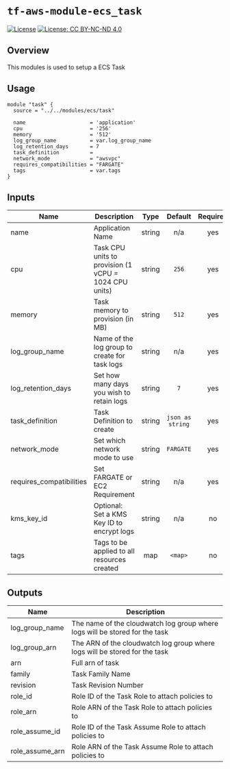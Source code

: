 # `tf-aws-module-ecs_task`

[![License](https://img.shields.io/badge/License-Apache_2.0-blue.svg)](https://opensource.org/licenses/Apache-2.0)
[![License: CC BY-NC-ND 4.0](https://img.shields.io/badge/License-CC_BY--NC--ND_4.0-lightgrey.svg)](https://creativecommons.org/licenses/by-nc-nd/4.0/)

## Overview

This modules is used to setup a ECS Task

## Usage

```golang
module "task" {
  source = "../../modules/ecs/task"

  name                     = 'application'
  cpu                      = '256'
  memory                   = '512'
  log_group_name           = var.log_group_name
  log_retention_days       = 7
  task_definition          =
  network_mode             = "awsvpc"
  requires_compatibilities = "FARGATE"
  tags                     = var.tags
}
```

## Inputs

| Name                     | Description                                           |  Type  |     Default      | Required |
| ------------------------ | ----------------------------------------------------- | :----: | :--------------: | :------: |
| name                     | Application Name                                      | string |       n/a        |   yes    |
| cpu                      | Task CPU units to provision (1 vCPU = 1024 CPU units) | string |      `256`       |   yes    |
| memory                   | Task memory to provision (in MB)                      | string |      `512`       |   yes    |
| log_group_name           | Name of the log group to create for task logs         | string |       n/a        |   yes    |
| log_retention_days       | Set how many days you wish to retain logs             | string |       `7`        |   yes    |
| task_definition          | Task Definition to create                             | string | `json as string` |   yes    |
| network_mode             | Set which network mode to use                         | string |    `FARGATE`     |   yes    |
| requires_compatibilities | Set FARGATE or EC2 Requirement                        | string |       n/a        |   yes    |
| kms_key_id               | Optional: Set a KMS Key ID to encrypt logs            | string |       n/a        |    no    |
| tags                     | Tags to be applied to all resources created           |  map   |     `<map>`      |    no    |

## Outputs

| Name            | Description                                                                 |
| --------------- | --------------------------------------------------------------------------- |
| log_group_name  | The name of the cloudwatch log group where logs will be stored for the task |
| log_group_arn   | The ARN of the cloudwatch log group where logs will be stored for the task  |
| arn             | Full arn of task                                                            |
| family          | Task Family Name                                                            |
| revision        | Task Revision Number                                                        |
| role_id         | Role ID of the Task Role to attach policies to                              |
| role_arn        | Role ARN of the Task Role to attach policies to                             |
| role_assume_id  | Role ID of the Task Assume Role to attach policies to                       |
| role_assume_arn | Role ARN of the Task Assume Role to attach policies to                      |
